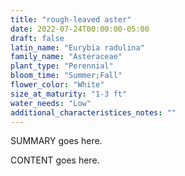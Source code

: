 ```yaml
---
title: "rough-leaved aster"
date: 2022-07-24T00:00:00-05:00
draft: false
latin_name: "Eurybia radulina"
family_name: "Asteraceae"
plant_type: "Perennial"
bloom_time: "Summer;Fall"
flower_color: "White"
size_at_maturity: "1-3 ft"
water_needs: "Low"
additional_characteristices_notes: ""
---
```


SUMMARY goes here.

<!--more-->

CONTENT goes here.